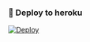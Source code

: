 ### 🚀 Deploy to heroku
[![Deploy](https://www.herokucdn.com/deploy/button.svg)](https://heroku.com/deploy?template=https://github.com/Kolge04/Xaosya-)
